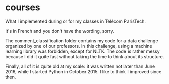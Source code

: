 # courses
What I implemented during or for my classes in Télécom ParisTech.

It's in French and you don't have the wording, sorry.

The comment_classification folder contains my code for a data challenge organized by one of our professors. In this challenge, using a machine learning library was forbidden, except for NLTK. The code is rather messy because I did it quite fast without taking the time to think about its structure.

Finally, all of it is quite old at my scale: it was written not later than June 2016, while I started Python in October 2015. I like to think I improved since then.
